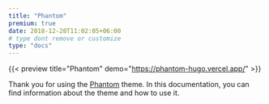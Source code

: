 ```yaml
---
title: "Phantom"
premium: true
date: 2018-12-28T11:02:05+06:00
# type dont remove or customize
type: "docs"
---
```


{{< preview title="Phantom" demo="https://phantom-hugo.vercel.app/" >}}

Thank you for using the [Phantom](https://gethugothemes.com/products/phantom/) theme. In this documentation, you can find information about the theme and how to use it.
